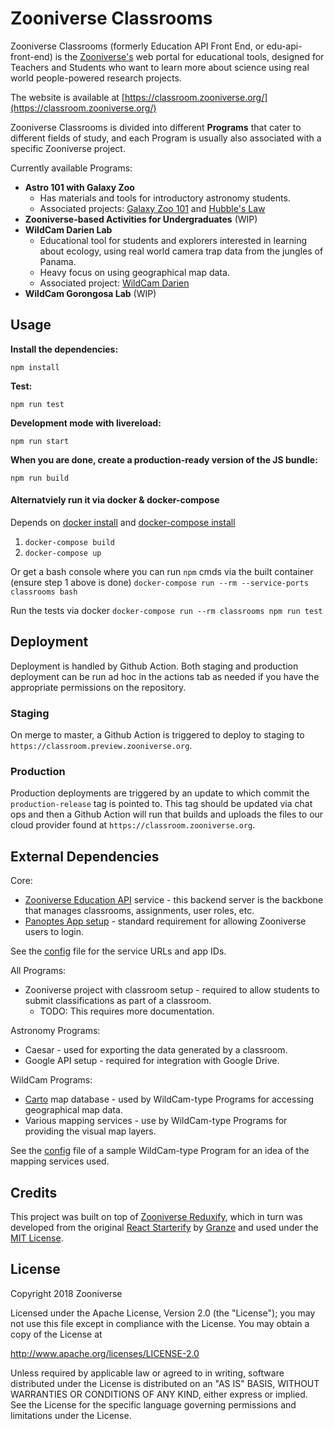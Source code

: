 # Zooniverse Classrooms

Zooniverse Classrooms (formerly Education API Front End, or edu-api-front-end)
is the [Zooniverse's](https://www.zooniverse.org/) web portal for educational
tools, designed for Teachers and Students who want to learn more about science
using real world people-powered research projects.

The website is available at [https://classroom.zooniverse.org/](https://classroom.zooniverse.org/)

Zooniverse Classrooms is divided into different **Programs** that cater to
different fields of study, and each Program is usually also associated with a
specific Zooniverse project.

Currently available Programs:
- **Astro 101 with Galaxy Zoo**
  - Has materials and tools for introductory astronomy students.
  - Associated projects: [Galaxy Zoo 101](https://www.zooniverse.org/projects/zooniverse/galaxy-zoo-in-astronomy-101/) and [Hubble's Law](https://www.zooniverse.org/projects/zooniverse/intro2astro-hubbles-law/)
- **Zooniverse-based Activities for Undergraduates** (WIP)
- **WildCam Darien Lab**
  - Educational tool for students and explorers interested in learning about ecology, using real world camera trap data from the jungles of Panama.
  - Heavy focus on using geographical map data.
  - Associated project: [WildCam Darien](https://www.zooniverse.org/projects/wildcam/wildcam-darien)
- **WildCam Gorongosa Lab** (WIP)

## Usage

__Install the dependencies:__

`npm install`

__Test:__

`npm run test`

__Development mode with livereload:__

`npm run start`

__When you are done, create a production-ready version of the JS bundle:__

`npm run build`

#### Alternatviely run it via docker & docker-compose
Depends on [docker install](https://docs.docker.com/install/) and [docker-compose install](https://docs.docker.com/compose/install/)
1. `docker-compose build`
2. `docker-compose up`

Or get a bash console where you can run `npm` cmds via the built container (ensure step 1 above is done)
`docker-compose run --rm --service-ports classrooms bash`

Run the tests via docker
`docker-compose run --rm classrooms npm run test`

## Deployment

Deployment is handled by Github Action. Both staging and production deployment can be run ad hoc in the actions tab as needed if you have the appropriate permissions on the repository.

### Staging

On merge to master, a Github Action is triggered to deploy to staging to `https://classroom.preview.zooniverse.org`.

### Production

Production deployments are triggered by an update to which commit the `production-release` tag is pointed to. This tag should be updated via chat ops and then a Github Action will run that builds and uploads the files to our cloud provider found at `https://classroom.zooniverse.org`.

## External Dependencies

Core:
- [Zooniverse Education API](https://github.com/zooniverse/education-api) service - this backend server is the backbone that manages classrooms, assignments, user roles, etc.
- [Panoptes App setup](https://panoptes.zooniverse.org/) - standard requirement for allowing Zooniverse users to login.

See the [config](src/lib/config.js) file for the service URLs and app IDs.

All Programs:
- Zooniverse project with classroom setup - required to allow students to submit classifications as part of a classroom.
  - TODO: This requires more documentation.

Astronomy Programs:
- Caesar - used for exporting the data generated by a classroom.
- Google API setup - required for integration with Google Drive.

WildCam Programs:
- [Carto](https://carto.com/) map database - used by WildCam-type Programs for accessing geographical map data.
- Various mapping services - use by WildCam-type Programs for providing the visual map layers.

See the [config](src/programs/darien/wildcam-darien.map-config.js) file of a sample WildCam-type Program for an idea of the mapping services used.

## Credits

This project was built on top of [Zooniverse Reduxify](https://github.com/zooniverse/zoo-reduxify),
which in turn was developed from the original [React Starterify](https://github.com/Granze/react-starterify)
by [Granze](https://github.com/Granze) and used under the [MIT License](http://opensource.org/licenses/MIT).

## License

Copyright 2018 Zooniverse

Licensed under the Apache License, Version 2.0 (the "License");
you may not use this file except in compliance with the License.
You may obtain a copy of the License at

http://www.apache.org/licenses/LICENSE-2.0

Unless required by applicable law or agreed to in writing, software
distributed under the License is distributed on an "AS IS" BASIS,
WITHOUT WARRANTIES OR CONDITIONS OF ANY KIND, either express or implied.
See the License for the specific language governing permissions and
limitations under the License.
